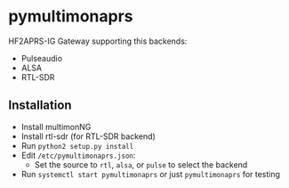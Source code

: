 pymultimonaprs
==============

HF2APRS-IG Gateway supporting this backends:

- Pulseaudio
- ALSA
- RTL-SDR


Installation
------------

- Install multimonNG
- Install rtl-sdr (for RTL-SDR backend)
- Run `python2 setup.py install`
- Edit `/etc/pymultimonaprs.json`:
	- Set the source to `rtl`, `alsa`, or `pulse` to select the backend
- Run `systemctl start pymultimonaprs` or just `pymultimonaprs` for testing

